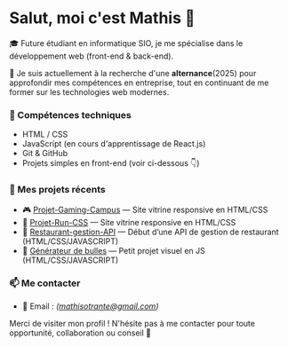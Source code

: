 # Salut, moi c'est Mathis 👋

🎓 Future étudiant en informatique SIO, je me spécialise dans le développement web (front-end & back-end).

🚀 Je suis actuellement à la recherche d'une **alternance**(2025) pour approfondir mes compétences en entreprise, tout en continuant de me former sur les technologies web modernes.

### 🔧 Compétences techniques

- HTML / CSS
- JavaScript (en cours d'apprentissage de React.js)
- Git & GitHub
- Projets simples en front-end (voir ci-dessous 👇)

### 📁 Mes projets récents

- 🎮 [Projet-Gaming-Campus](https://github.com/Mathis-Otr/Projet-Gaming-Campus) — Site vitrine responsive en HTML/CSS
- 🧾 [Projet-Run-CSS](https://github.com/Mathis-Otr/Projet-Run-CSS) — Site vitrine responsive en HTML/CSS
- 🧮 [Restaurant-gestion-API](https://github.com/Mathis-Otr/Restaurant-gestion-API) — Début d’une API de gestion de restaurant (HTML/CSS/JAVASCRIPT)
- 🎈 [Générateur de bulles](https://github.com/Mathis-Otr/Gr-ateur-de-bulle) — Petit projet visuel en JS (HTML/CSS/JAVASCRIPT)


### 📫 Me contacter

- 📧 Email : *(mathisotrante@gmail.com)*

Merci de visiter mon profil ! N'hésite pas à me contacter pour toute opportunité, collaboration ou conseil 🙌
